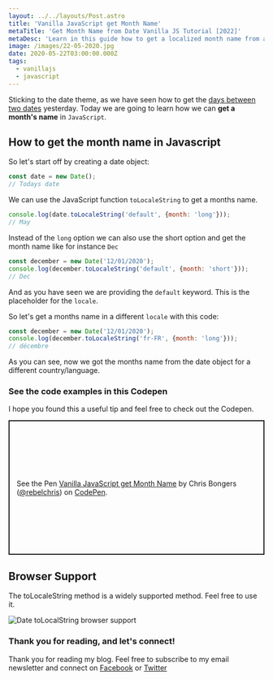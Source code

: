 ```yaml
---
layout: ../../layouts/Post.astro
title: 'Vanilla JavaScript get Month Name'
metaTitle: 'Get Month Name from Date Vanilla JS Tutorial [2022]'
metaDesc: 'Learn in this guide how to get a localized month name from a date object in JavaScript. See the code examples in the Codepen!'
image: /images/22-05-2020.jpg
date: 2020-05-22T03:00:00.000Z
tags:
  - vanillajs
  - javascript
---
```


Sticking to the date theme, as we have seen how to get the [days between two dates](https://daily-dev-tips.com/posts/vanilla-javascript-days-between-two-dates/) yesterday. Today we are going to learn how we can **get a month's name** in `JavaScript`.

## How to get the month name in Javascript

So let's start off by creating a date object:

```js
const date = new Date();
// Todays date
```

We can use the JavaScript function `toLocaleString` to get a months name.

```js
console.log(date.toLocaleString('default', {month: 'long'}));
// May
```

Instead of the `long` option we can also use the short option and get the month name like for instance `Dec`

```js
const december = new Date('12/01/2020');
console.log(december.toLocaleString('default', {month: 'short'}));
// Dec
```

And as you have seen we are providing the `default` keyword. This is the placeholder for the `locale`.

So let's get a months name in a different `locale` with this code:

```js
const december = new Date('12/01/2020');
console.log(december.toLocaleString('fr-FR', {month: 'long'}));
// décembre
```

As you can see, now we got the months name from the date object for a different country/language.

### See the code examples in this Codepen

I hope you found this a useful tip and feel free to check out the Codepen.

<p class="codepen" data-height="265" data-theme-id="dark" data-default-tab="js,result" data-user="rebelchris" data-slug-hash="rNOPxYv" style="height: 265px; box-sizing: border-box; display: flex; align-items: center; justify-content: center; border: 2px solid; margin: 1em 0; padding: 1em;" data-pen-title="Vanilla JavaScript get Month Name">
  <span>See the Pen <a href="https://codepen.io/rebelchris/pen/rNOPxYv">
  Vanilla JavaScript get Month Name</a> by Chris Bongers (<a href="https://codepen.io/rebelchris">@rebelchris</a>)
  on <a href="https://codepen.io">CodePen</a>.</span>
</p>
<script async src="https://static.codepen.io/assets/embed/ei.js"></script>

## Browser Support

The toLocaleString method is a widely supported method. Feel free to use it.

![Date toLocalString browser support](https://caniuse.bitsofco.de/image/date-tolocaledatestring.png)

### Thank you for reading, and let's connect!

Thank you for reading my blog. Feel free to subscribe to my email newsletter and connect on [Facebook](https://www.facebook.com/DailyDevTipsBlog) or [Twitter](https://twitter.com/DailyDevTips1)
